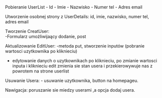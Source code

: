 Pobieranie UserList - Id - Imie - Nazwisko - Numer tel - Adres email

Utworzenie osobnej strony z UserDetails: id, imie, nazwisko, numer tel, adres email

Tworzenie CreatUser:  
 -Formularz umożliwijaący dodanie, post

Aktualizowanie EditUser:
-metoda put, stworzenie inputów (pobranie wartosci uzytkownika po kliknieciu)

- edytowanie danych o uzytkownikach po kliknieciu, po zmianie wartosci inputa i kliknieciu edit zmienia sie stan usera i przekierowywuje nas z powrotem na strone userlist

Usuwanie Usera: - usuwanie uzytkownika, button na homepageu.

Nawigacja: poruszanie sie miedzy userami ,a opcja dodaj usera.
